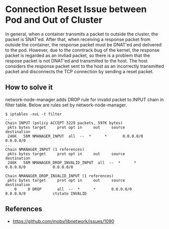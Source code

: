 # Connection Reset Issue between Pod and Out of Cluster

In general, when a container transmits a packet to outside the cluster, the packet is SNAT'ed. After that, when receiving a response packet from outside the container, the response packet must be DNAT'ed and delivered to the pod. However, due to the conntrack bug of the kernel, the response packet is regarded as an invliad packet, so there is a problem that the respose packet is not DNAT'ed and transmiited to the host. The host considers the response packet sent to the host as an incorrectly transmitted packet and disconnects the TCP connection by sending a reset packet.

## How to solve it

network-node-manager adds DROP rule for invalid packet to INPUT chain in filter table. Below are rules set by network-node-manager.

```
$ iptables -nvL -t filter
...
Chain INPUT (policy ACCEPT 3229 packets, 597K bytes)
 pkts bytes target     prot opt in     out     source               destination
 246K   56M NMANAGER_INPUT  all  --  *      *       0.0.0.0/0            0.0.0.0/0
...
Chain NMANAGER_INPUT (1 references)
 pkts bytes target     prot opt in     out     source               destination
 246K   56M NMANAGER_DROP_INVALID_INPUT  all  --  *      *       0.0.0.0/0            0.0.0.0/0

Chain NMANAGER_DROP_INVALID_INPUT (1 references)
 pkts bytes target     prot opt in     out     source               destination
    0     0 DROP       all  --  *      *       0.0.0.0/0            0.0.0.0/0            ctstate INVALID
```

## References

* https://github.com/moby/libnetwork/issues/1090 
